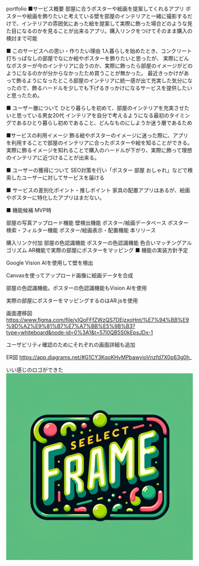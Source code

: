 portfolio
■サービス概要 部屋に合うポスターや絵画を提案してくれるアプリ ポスターや絵画を飾りたいと考えている壁を部屋のインテリアと一緒に撮影するだけで、インテリアの雰囲気にあった絵を提案して実際に飾った場合どのような見た目になるのかを見ることが出来るアプリ。購入リンクをつけてそのまま購入の検討まで可能

■ このサービスへの思い・作りたい理由 1人暮らしを始めたとき、コンクリート打ちっぱなしの部屋でなにか絵やポスターを飾りたいと思ったが、 実際にどんなポスターが今のインテリアに合うのか、実際に飾ったら部屋のイメージがどのようになるのかが分からなかったため買うことが無かった。
最近きっかけがあって飾るようになったところ部屋のインテリアに統一感が出て充実した気分になったので、飾るハードルを少しでも下げるきっかけになるサービスを提供したいと思ったため。

■ ユーザー層について ひとり暮らしを初めて、部屋のインテリアを充実させたいと思っている男女20代
インテリアを自分で考えるようになる最初のタイミングであるひとり暮らし初めであること、どんなものにしようか迷う層であるため

■サービスの利用イメージ 飾る絵やポスターのイメージに迷った際に、アプリを利用することで部屋のインテリアに合ったポスターや絵を知ることができる。
実際に飾るイメージを知れることで購入のハードルが下がり、実際に飾って理想のインテリアに近づけることが出来る。

■ ユーザーの獲得について SEO対策を行い「ポスター 部屋 おしゃれ」などで検索したユーザーに対してサービスを届ける

■ サービスの差別化ポイント・推しポイント 家具の配置アプリはあるが、絵画やポスターに特化したアプリはまだない。

■ 機能候補 MVP時

部屋の写真アップロード機能
壁検出機能
ポスター/絵画データベース
ポスター検索・フィルター機能
ポスター/絵画表示・配置機能
本リリース

購入リンク付加
部屋の色認識機能
ポスターの色認識機能
色合いマッチングアルゴリズム
AR機能で実際の部屋にポスターをマッピング
■ 機能の実装方針予定

Google Vision AIを使用して壁を検出

Canvasを使ってアップロード画像に絵画データを合成

部屋の色認識機能。ポスターの色認識機能もVision AIを使用

実際の部屋にポスターをマッピングするのはAR.jsを使用

画面遷移図
https://www.figma.com/file/yIQoFFfZWzQS7DEjzxoHnt/%E7%94%BB%E9%9D%A2%E9%81%B7%E7%A7%BB%E5%9B%B3?type=whiteboard&node-id=0%3A1&t=57l0QB5S0kEpsJDx-1

ユーザビリティ確認のためにそれぞれの画面詳細も追加

ER図
https://app.diagrams.net/#G1CY3KqoKHvMPbawyjoVnzfd7X0p63g0h_

いい感じのロゴができた
![Alt text](logo.webp)